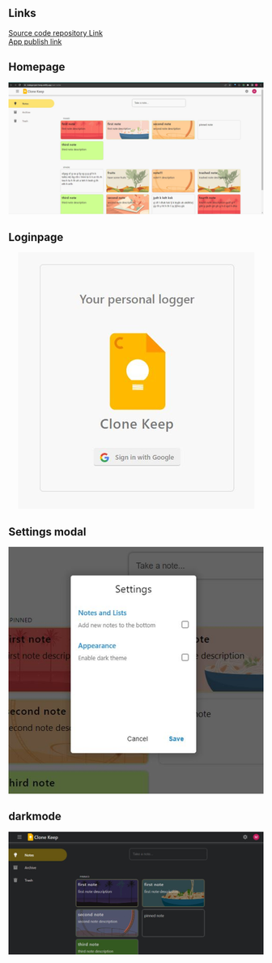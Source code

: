 ## Links

[Source code repository Link](https://github.com/malayproject/clone_google-keep_ReactJS)\
[App publish link](https://malayproject-keep.netlify.app/)

## Homepage

<p align="center">
  <img src="./screenshots/keep-homepage.JPG" />
</p>

## Loginpage

<p align="center">
  <img src="./screenshots/keep-loginpage.JPG" />
</p>

## Settings modal

<p align="center">
  <img src="./screenshots/keep-settings-modal.JPG" />
</p>

## darkmode

<p align="center">
  <img src="./screenshots/keep-darkmode.JPG" />
</p>
